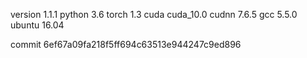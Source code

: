 version 1.1.1
python 3.6
torch 1.3
cuda cuda_10.0
cudnn 7.6.5
gcc 5.5.0
ubuntu 16.04

commit 6ef67a09fa218f5ff694c63513e944247c9ed896